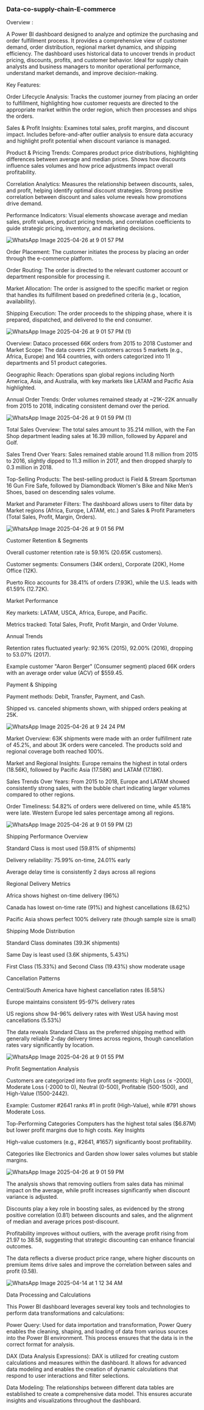 ### Data-co-supply-chain-E-commerce
 Overview :

A Power BI dashboard designed to analyze and optimize the purchasing and order fulfillment process. It provides a comprehensive view of customer demand, order distribution, regional market dynamics, and shipping efficiency. The dashboard uses historical data to uncover trends in product pricing, discounts, profits, and customer behavior. Ideal for supply chain analysts and business managers to monitor operational performance, understand market demands, and improve decision-making.

 Key Features:

Order Lifecycle Analysis: Tracks the customer journey from placing an order to fulfillment, highlighting how customer requests are directed to the appropriate market within the order region, which then processes and ships the orders.

Sales & Profit Insights: Examines total sales, profit margins, and discount impact. Includes before-and-after outlier analysis to ensure data accuracy and highlight profit potential when discount variance is managed.

Product & Pricing Trends: Compares product price distributions, highlighting differences between average and median prices. Shows how discounts influence sales volumes and how price adjustments impact overall profitability.

Correlation Analytics: Measures the relationship between discounts, sales, and profit, helping identify optimal discount strategies. Strong positive correlation between discount and sales volume reveals how promotions drive demand.

Performance Indicators: Visual elements showcase average and median sales, profit values, product pricing trends, and correlation coefficients to guide strategic pricing, inventory, and marketing decisions.


![WhatsApp Image 2025-04-26 at 9 01 57 PM](https://github.com/user-attachments/assets/b5277751-7198-447a-8034-75cf1ebbb232)

Order Placement: The customer initiates the process by placing an order through the e-commerce platform.

Order Routing: The order is directed to the relevant customer account or department responsible for processing it.

Market Allocation: The order is assigned to the specific market or region that handles its fulfillment based on predefined criteria (e.g., location, availability).

Shipping Execution: The order proceeds to the shipping phase, where it is prepared, dispatched, and delivered to the end consumer.

![WhatsApp Image 2025-04-26 at 9 01 57 PM (1)](https://github.com/user-attachments/assets/dfedc9a2-5797-4fcf-84c9-3b40275e7e49)

Overview: Dataco processed 66K orders from 2015 to 2018
Customer and Market Scope: The data covers 21K customers across 5 markets (e.g., Africa, Europe) and 164 countries, with orders categorized into 11 departments and 51 product categories.

Geographic Reach: Operations span global regions including North America, Asia, and Australia, with key markets like LATAM and Pacific Asia highlighted.

Annual Order Trends: Order volumes remained steady at ~21K–22K annually from 2015 to 2018, indicating consistent demand over the period.

![WhatsApp Image 2025-04-26 at 9 01 59 PM (1)](https://github.com/user-attachments/assets/d582dd9d-8bad-4805-b5ff-5b3e4f85d6fc)

Total Sales Overview:
The total sales amount to 35.214 million, with the Fan Shop department leading sales at 16.39 million, followed by Apparel and Golf.

Sales Trend Over Years:
Sales remained stable around 11.8 million from 2015 to 2016, slightly dipped to 11.3 million in 2017, and then dropped sharply to 0.3 million in 2018.

Top-Selling Products:
The best-selling product is Field & Stream Sportsman 16 Gun Fire Safe, followed by Diamondback Women's Bike and Nike Men’s Shoes, based on descending sales volume.

Market and Parameter Filters:
The dashboard allows users to filter data by Market regions (Africa, Europe, LATAM, etc.) and Sales & Profit Parameters (Total Sales, Profit, Margin, Orders).

![WhatsApp Image 2025-04-26 at 9 01 56 PM](https://github.com/user-attachments/assets/cfad75d0-f323-4af8-b3c8-57e419652eb5)

Customer Retention & Segments

Overall customer retention rate is 59.16% (20.65K customers).

Customer segments: Consumers (34K orders), Corporate (20K), Home Office (12K).

Puerto Rico accounts for 38.41% of orders (7.93K), while the U.S. leads with 61.59% (12.72K).

Market Performance

Key markets: LATAM, USCA, Africa, Europe, and Pacific.

Metrics tracked: Total Sales, Profit, Profit Margin, and Order Volume.

Annual Trends

Retention rates fluctuated yearly: 92.16% (2015), 92.00% (2016), dropping to 53.07% (2017).

Example customer "Aaron Berger" (Consumer segment) placed 66K orders with an average order value (ACV) of $559.45.

Payment & Shipping

Payment methods: Debit, Transfer, Payment, and Cash.

Shipped vs. canceled shipments shown, with shipped orders peaking at 25K.

![WhatsApp Image 2025-04-26 at 9 24 24 PM](https://github.com/user-attachments/assets/4efbf6a0-df46-44eb-a0ea-c6370f6b05c5)

Market Overview: 63K shipments were made with an order fulfillment rate of 45.2%, and about 3K orders were canceled. The products sold and regional coverage both reached 100%.

Market and Regional Insights: Europe remains the highest in total orders (18.56K), followed by Pacific Asia (17.58K) and LATAM (17.18K).

Sales Trends Over Years: From 2015 to 2018, Europe and LATAM showed consistently strong sales, with the bubble chart indicating larger volumes compared to other regions.

Order Timeliness: 54.82% of orders were delivered on time, while 45.18% were late. Western Europe led sales percentage among all regions.

![WhatsApp Image 2025-04-26 at 9 01 59 PM (2)](https://github.com/user-attachments/assets/457b20b7-dda4-4983-86b4-7280bbf068f8)

Shipping Performance Overview

Standard Class is most used (59.81% of shipments)

Delivery reliability: 75.99% on-time, 24.01% early

Average delay time is consistently 2 days across all regions

Regional Delivery Metrics

Africa shows highest on-time delivery (96%)

Canada has lowest on-time rate (91%) and highest cancellations (8.62%)

Pacific Asia shows perfect 100% delivery rate (though sample size is small)

Shipping Mode Distribution

Standard Class dominates (39.3K shipments)

Same Day is least used (3.6K shipments, 5.43%)

First Class (15.33%) and Second Class (19.43%) show moderate usage

Cancellation Patterns

Central/South America have highest cancellation rates (6.58%)

Europe maintains consistent 95-97% delivery rates

US regions show 94-96% delivery rates with West USA having most cancellations (5.53%)

The data reveals Standard Class as the preferred shipping method with generally reliable 2-day delivery times across regions, though cancellation rates vary significantly by location.

![WhatsApp Image 2025-04-26 at 9 01 55 PM](https://github.com/user-attachments/assets/9b088605-deec-41c4-8c9c-4408d4cb0819)

Profit Segmentation Analysis

Customers are categorized into five profit segments: High Loss (≤ -2000), Moderate Loss (-2000 to 0), Neutral (0-500), Profitable (500-1500), and High-Value (1500-2442).

Example: Customer #2641 ranks #1 in profit (High-Value), while #791 shows Moderate Loss.

Top-Performing Categories
Computers has the highest total sales ($6.87M) but lower profit margins due to high costs.
Key Insights

High-value customers (e.g., #2641, #1657) significantly boost profitability.

Categories like Electronics and Garden show lower sales volumes but stable margins.

  
![WhatsApp Image 2025-04-26 at 9 01 59 PM](https://github.com/user-attachments/assets/1a755bf9-f15e-46a0-a7f8-d458c9d42ba0)

The analysis shows that removing outliers from sales data has minimal impact on the average, while profit increases significantly when discount variance is adjusted.

Discounts play a key role in boosting sales, as evidenced by the strong positive correlation (0.81) between discounts and sales, and the alignment of median and average prices post-discount.

Profitability improves without outliers, with the average profit rising from 21.97 to 38.58, suggesting that strategic discounting can enhance financial outcomes.

The data reflects a diverse product price range, where higher discounts on premium items drive sales and improve the correlation between sales and profit (0.58).

![WhatsApp Image 2025-04-14 at 1 12 34 AM](https://github.com/user-attachments/assets/37aacd0a-dea1-4960-9842-b49a2e7019a8)


Data Processing and Calculations

This Power BI dashboard leverages several key tools and technologies to perform data transformations and calculations:

Power Query: Used for data importation and transformation, Power Query enables the cleaning, shaping, and loading of data from various sources into the Power BI environment. This process ensures that the data is in the correct format for analysis.

DAX (Data Analysis Expressions): DAX is utilized for creating custom calculations and measures within the dashboard. It allows for advanced data modeling and enables the creation of dynamic calculations that respond to user interactions and filter selections.

Data Modeling: The relationships between different data tables are established to create a comprehensive data model. This ensures accurate insights and visualizations throughout the dashboard.



















